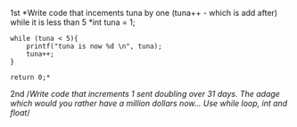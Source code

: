 1st
*Write code that incements tuna by one (tuna++ - which is add after) while it is less than 5
*int tuna = 1;

	while (tuna < 5){
		printf("tuna is now %d \n", tuna);
		tuna++;
	}

	return 0;*

2nd
/*Write code that increments 1 sent doubling over 31 days. The adage which would you rather have
a million dollars now... Use while loop, int and float*/



